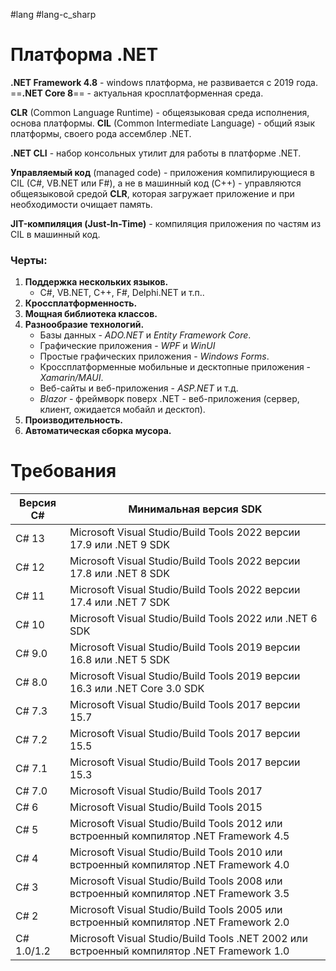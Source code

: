 #lang #lang-c_sharp

# Платформа .NET

**.NET Framework 4.8** - windows платформа, не развивается с 2019 года.
==**.NET Core 8**== - актуальная кросплатформенная среда.

**CLR** (Common Language Runtime) - общеязыковая среда исполнения, основа платформы.
**CIL** (Common Intermediate Language) - общий язык платформы, своего рода ассемблер .NET. 

**.NET CLI** - набор консольных утилит для работы в платформе .NET.

**Управляемый код** (managed code) - приложения компилирующиеся в CIL (C#, VB.NET или F#), а не в машинный код (C++) - управляются общеязыковой средой **CLR**, которая загружает приложение и при необходимости очищает память.

**JIT-компиляция (Just-In-Time)** - компиляция приложения по частям из CIL в машинный код.

### Черты:
1. **Поддержка нескольких языков.** 
	- C#, VB.NET, C++, F#, Delphi.NET и т.п.. 
2. **Кроссплатформенность.** 
3. **Мощная библиотека классов.** 
4. **Разнообразие технологий.** 
	- Базы данных - *ADO.NET* и *Entity Framework Core*.  
	- Графические приложения - *WPF* и *WinUI* 
	- Простые графических приложения - *Windows Forms*. 
	- Кроссплатформенные мобильные и десктопные приложения - *Xamarin/MAUI*. 
	- Веб-сайты и веб-приложения - *ASP.NET* и т.д.
    - *Blazor* - фреймворк поверх .NET -  веб-приложения (сервер, клиент, ожидается мобайл и десктоп).
5. **Производительность.** 
6. **Автоматическая сборка мусора.**

# Требования

|Версия C#|Минимальная версия SDK|
|---|---|
|C# 13|Microsoft Visual Studio/Build Tools 2022 версии 17.9 или .NET 9 SDK|
|C# 12|Microsoft Visual Studio/Build Tools 2022 версии 17.8 или .NET 8 SDK|
|C# 11|Microsoft Visual Studio/Build Tools 2022 версии 17.4 или .NET 7 SDK|
|C# 10|Microsoft Visual Studio/Build Tools 2022 или .NET 6 SDK|
|C# 9.0|Microsoft Visual Studio/Build Tools 2019 версии 16.8 или .NET 5 SDK|
|C# 8.0|Microsoft Visual Studio/Build Tools 2019 версии 16.3 или .NET Core 3.0 SDK|
|C# 7.3|Microsoft Visual Studio/Build Tools 2017 версии 15.7|
|C# 7.2|Microsoft Visual Studio/Build Tools 2017 версии 15.5|
|C# 7.1|Microsoft Visual Studio/Build Tools 2017 версии 15.3|
|C# 7.0|Microsoft Visual Studio/Build Tools 2017|
|C# 6|Microsoft Visual Studio/Build Tools 2015|
|C# 5|Microsoft Visual Studio/Build Tools 2012 или встроенный компилятор .NET Framework 4.5|
|C# 4|Microsoft Visual Studio/Build Tools 2010 или встроенный компилятор .NET Framework 4.0|
|C# 3|Microsoft Visual Studio/Build Tools 2008 или встроенный компилятор .NET Framework 3.5|
|C# 2|Microsoft Visual Studio/Build Tools 2005 или встроенный компилятор .NET Framework 2.0|
|C# 1.0/1.2|Microsoft Visual Studio/Build Tools .NET 2002 или встроенный компилятор .NET Framework 1.0|
